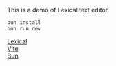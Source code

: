 This is a demo of Lexical text editor.
```
bun install
bun run dev
```
[Lexical](https://lexical.dev/)  
[Vite](https://vitejs.dev/)  
[Bun](https://bun.sh/)  

